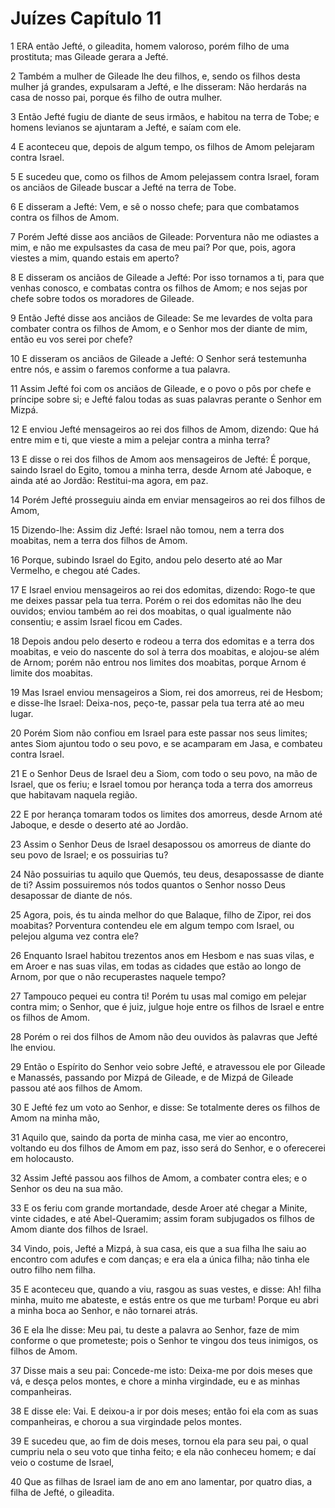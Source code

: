 # Juízes Capítulo 11

1	ERA então Jefté, o gileadita, homem valoroso, porém filho de uma prostituta; mas Gileade gerara a Jefté.

2	Também a mulher de Gileade lhe deu filhos, e, sendo os filhos desta mulher já grandes, expulsaram a Jefté, e lhe disseram: Não herdarás na casa de nosso pai, porque és filho de outra mulher.

3	Então Jefté fugiu de diante de seus irmãos, e habitou na terra de Tobe; e homens levianos se ajuntaram a Jefté, e saíam com ele.

4	E aconteceu que, depois de algum tempo, os filhos de Amom pelejaram contra Israel.

5	E sucedeu que, como os filhos de Amom pelejassem contra Israel, foram os anciãos de Gileade buscar a Jefté na terra de Tobe.

6	E disseram a Jefté: Vem, e sê o nosso chefe; para que combatamos contra os filhos de Amom.

7	Porém Jefté disse aos anciãos de Gileade: Porventura não me odiastes a mim, e não me expulsastes da casa de meu pai? Por que, pois, agora viestes a mim, quando estais em aperto?

8	E disseram os anciãos de Gileade a Jefté: Por isso tornamos a ti, para que venhas conosco, e combatas contra os filhos de Amom; e nos sejas por chefe sobre todos os moradores de Gileade.

9	Então Jefté disse aos anciãos de Gileade: Se me levardes de volta para combater contra os filhos de Amom, e o Senhor mos der diante de mim, então eu vos serei por chefe?

10	E disseram os anciãos de Gileade a Jefté: O Senhor será testemunha entre nós, e assim o faremos conforme a tua palavra.

11	Assim Jefté foi com os anciãos de Gileade, e o povo o pôs por chefe e príncipe sobre si; e Jefté falou todas as suas palavras perante o Senhor em Mizpá.

12	E enviou Jefté mensageiros ao rei dos filhos de Amom, dizendo: Que há entre mim e ti, que vieste a mim a pelejar contra a minha terra?

13	E disse o rei dos filhos de Amom aos mensageiros de Jefté: É porque, saindo Israel do Egito, tomou a minha terra, desde Arnom até Jaboque, e ainda até ao Jordão: Restitui-ma agora, em paz.

14	Porém Jefté prosseguiu ainda em enviar mensageiros ao rei dos filhos de Amom,

15	Dizendo-lhe: Assim diz Jefté: Israel não tomou, nem a terra dos moabitas, nem a terra dos filhos de Amom.

16	Porque, subindo Israel do Egito, andou pelo deserto até ao Mar Vermelho, e chegou até Cades.

17	E Israel enviou mensageiros ao rei dos edomitas, dizendo: Rogo-te que me deixes passar pela tua terra. Porém o rei dos edomitas não lhe deu ouvidos; enviou também ao rei dos moabitas, o qual igualmente não consentiu; e assim Israel ficou em Cades.

18	Depois andou pelo deserto e rodeou a terra dos edomitas e a terra dos moabitas, e veio do nascente do sol à terra dos moabitas, e alojou-se além de Arnom; porém não entrou nos limites dos moabitas, porque Arnom é limite dos moabitas.

19	Mas Israel enviou mensageiros a Siom, rei dos amorreus, rei de Hesbom; e disse-lhe Israel: Deixa-nos, peço-te, passar pela tua terra até ao meu lugar.

20	Porém Siom não confiou em Israel para este passar nos seus limites; antes Siom ajuntou todo o seu povo, e se acamparam em Jasa, e combateu contra Israel.

21	E o Senhor Deus de Israel deu a Siom, com todo o seu povo, na mão de Israel, que os feriu; e Israel tomou por herança toda a terra dos amorreus que habitavam naquela região.

22	E por herança tomaram todos os limites dos amorreus, desde Arnom até Jaboque, e desde o deserto até ao Jordão.

23	Assim o Senhor Deus de Israel desapossou os amorreus de diante do seu povo de Israel; e os possuirias tu?

24	Não possuirias tu aquilo que Quemós, teu deus, desapossasse de diante de ti? Assim possuiremos nós todos quantos o Senhor nosso Deus desapossar de diante de nós.

25	Agora, pois, és tu ainda melhor do que Balaque, filho de Zipor, rei dos moabitas? Porventura contendeu ele em algum tempo com Israel, ou pelejou alguma vez contra ele?

26	Enquanto Israel habitou trezentos anos em Hesbom e nas suas vilas, e em Aroer e nas suas vilas, em todas as cidades que estão ao longo de Arnom, por que o não recuperastes naquele tempo?

27	Tampouco pequei eu contra ti! Porém tu usas mal comigo em pelejar contra mim; o Senhor, que é juiz, julgue hoje entre os filhos de Israel e entre os filhos de Amom.

28	Porém o rei dos filhos de Amom não deu ouvidos às palavras que Jefté lhe enviou.

29	Então o Espírito do Senhor veio sobre Jefté, e atravessou ele por Gileade e Manassés, passando por Mizpá de Gileade, e de Mizpá de Gileade passou até aos filhos de Amom.

30	E Jefté fez um voto ao Senhor, e disse: Se totalmente deres os filhos de Amom na minha mão,

31	Aquilo que, saindo da porta de minha casa, me vier ao encontro, voltando eu dos filhos de Amom em paz, isso será do Senhor, e o oferecerei em holocausto.

32	Assim Jefté passou aos filhos de Amom, a combater contra eles; e o Senhor os deu na sua mão.

33	E os feriu com grande mortandade, desde Aroer até chegar a Minite, vinte cidades, e até Abel-Queramim; assim foram subjugados os filhos de Amom diante dos filhos de Israel.

34	Vindo, pois, Jefté a Mizpá, à sua casa, eis que a sua filha lhe saiu ao encontro com adufes e com danças; e era ela a única filha; não tinha ele outro filho nem filha.

35	E aconteceu que, quando a viu, rasgou as suas vestes, e disse: Ah! filha minha, muito me abateste, e estás entre os que me turbam! Porque eu abri a minha boca ao Senhor, e não tornarei atrás.

36	E ela lhe disse: Meu pai, tu deste a palavra ao Senhor, faze de mim conforme o que prometeste; pois o Senhor te vingou dos teus inimigos, os filhos de Amom.

37	Disse mais a seu pai: Concede-me isto: Deixa-me por dois meses que vá, e desça pelos montes, e chore a minha virgindade, eu e as minhas companheiras.

38	E disse ele: Vai. E deixou-a ir por dois meses; então foi ela com as suas companheiras, e chorou a sua virgindade pelos montes.

39	E sucedeu que, ao fim de dois meses, tornou ela para seu pai, o qual cumpriu nela o seu voto que tinha feito; e ela não conheceu homem; e daí veio o costume de Israel,

40	Que as filhas de Israel iam de ano em ano lamentar, por quatro dias, a filha de Jefté, o gileadita.

